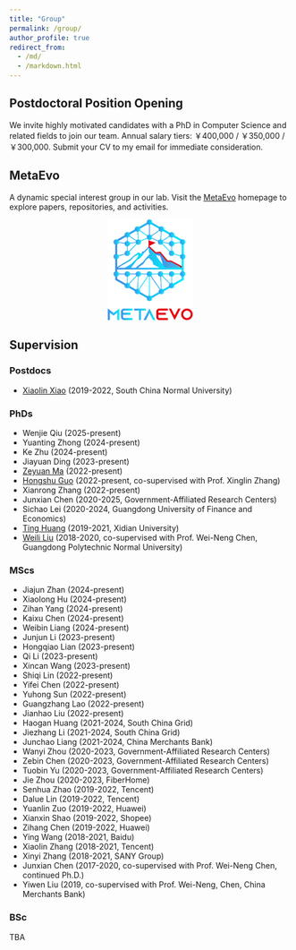 ```yaml
---
title: "Group"
permalink: /group/
author_profile: true
redirect_from: 
  - /md/
  - /markdown.html
---
```


## Postdoctoral Position Opening
We invite highly motivated candidates with a PhD in Computer Science and related fields to join our team. Annual salary tiers: ￥400,000 / ￥350,000 / ￥300,000. Submit your CV to my email for immediate consideration.

## MetaEvo

A dynamic special interest group in our lab. Visit the [MetaEvo](https://metaevo.github.io/) homepage to explore papers, repositories, and activities.
<div style="text-align:center">
<img src="/images/MetaEvoLogo.png" width="30%">
</div>

## Supervision
###	Postdocs
-	[Xiaolin Xiao](https://scholar.google.com/citations?user=FZxn1fYAAAAJ&hl=zh-CN) (2019-2022, South China Normal University)


### PhDs
- Wenjie Qiu (2025-present)	
- Yuanting Zhong (2024-present)
-	Ke Zhu (2024-present)
-	Jiayuan Ding (2023-present)
-	[Zeyuan Ma](https://scholar.google.com/citations?user=Jcy8wPgAAAAJ&hl=zh-CN) (2022-present)
-	[Hongshu Guo](https://scholar.google.com/citations?hl=zh-CN&user=98vGsIcAAAAJ) (2022-present, co-supervised with Prof. Xinglin Zhang)
-	Xianrong Zhang (2022-present)
-	Junxian Chen (2020-2025, Government-Affiliated Research Centers)
-	Sichao Lei (2020-2024, Guangdong University of Finance and Economics)
-	[Ting Huang](https://scholar.google.com/citations?user=6QPNGSYAAAAJ&hl=zh-CN) (2019-2021, Xidian University)
-	[Weili Liu](https://scholar.google.com/citations?user=Zc0TSGgAAAAJ&hl=zh-CN) (2018-2020, co-supervised with Prof. Wei-Neng Chen, Guangdong Polytechnic Normal University)


###	MScs
-	Jiajun Zhan (2024-present)
-	Xiaolong Hu (2024-present)
-	Zihan Yang (2024-present)
-	Kaixu Chen (2024-present)
-	Weibin Liang (2024-present)
-	Junjun Li (2023-present)
-	Hongqiao Lian (2023-present)
-	Qi Li (2023-present)
-	Xincan Wang (2023-present)
-	Shiqi Lin (2022-present)
-	Yifei Chen (2022-present)
-	Yuhong Sun (2022-present)
-	Guangzhang Lao (2022-present)
-	Jianhao Liu (2022-present)
-	Haogan Huang (2021-2024, South China Grid)
-	Jiezhang Li (2021-2024, South China Grid)
-	Junchao Liang (2021-2024, China Merchants Bank)
-	Wanyi Zhou (2020-2023, Government-Affiliated Research Centers)
-	Zebin Chen (2020-2023, Government-Affiliated Research Centers)
-	Tuobin Yu (2020-2023, Government-Affiliated Research Centers)
-	Jie Zhou (2020-2023, FiberHome)
-	Senhua Zhao (2019-2022, Tencent)
-	Dalue Lin (2019-2022, Tencent)
-	Yuanlin Zuo (2019-2022, Huawei)
-	Xianxin Shao (2019-2022, Shopee)
-	Zihang Chen (2019-2022, Huawei)
-	Ying Wang (2018-2021, Baidu)
-	Xiaolin Zhang (2018-2021, Tencent)
-	Xinyi Zhang (2018-2021, SANY Group)
-	Junxian Chen (2017-2020, co-supervised with Prof. Wei-Neng Chen, continued Ph.D.)
-	Yiwen Liu (2019, co-supervised with Prof. Wei-Neng, Chen, China Merchants Bank)

### BSc
TBA

